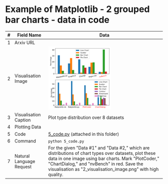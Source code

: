 # Example of Matplotlib - 2 grouped bar charts - data in code

| # | Field Name               | Data                             |
|---|--------------------------|----------------------------------|
| 1 | Arxiv URL                |                                  |
| 2 | Visualisation Image      | <img src="./2_visualisation_image.png" width="200" height="200">|
| 3 | Visualisation Caption    | Plot type distribution over 8 datasets |
| 4 | Plotting Data            |      |
| 5 | Code                     | [5_code.py](./5_code.py) (attached in this folder)         |
| 6 | Command                  | `python 5_code.py`           |
| 7 | Natural Language Request | For the given "Data #1" and "Data #2," which are distributions of chart types over datasets, plot these data in one image using bar charts. Mark "PlotCoder," "ChartDialog," and "nvBench" in red. Save the visualisation as "2_visualisation_image.png" with high quality.|